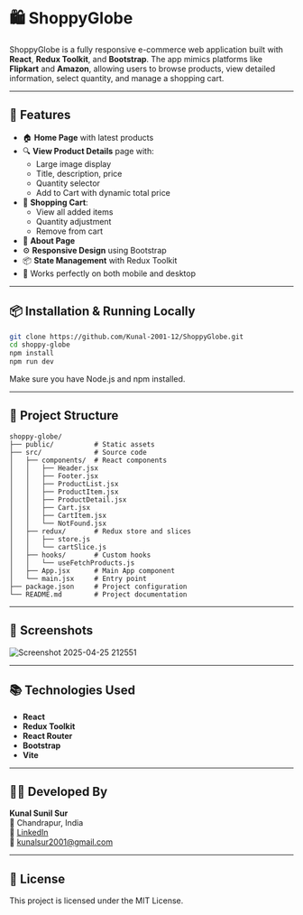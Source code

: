 # 🛍️ ShoppyGlobe

ShoppyGlobe is a fully responsive e-commerce web application built with **React**, **Redux Toolkit**, and **Bootstrap**. The app mimics platforms like **Flipkart** and **Amazon**, allowing users to browse products, view detailed information, select quantity, and manage a shopping cart.

---

## 🚀 Features

- 🏠 **Home Page** with latest products
- 🔍 **View Product Details** page with:
  - Large image display
  - Title, description, price
  - Quantity selector
  - Add to Cart with dynamic total price
- 🛒 **Shopping Cart**:
  - View all added items
  - Quantity adjustment
  - Remove from cart
- 📄 **About Page**
- ⚙️ **Responsive Design** using Bootstrap
- 📦 **State Management** with Redux Toolkit
- 📱 Works perfectly on both mobile and desktop

---

## 📦 Installation & Running Locally

```bash
git clone https://github.com/Kunal-2001-12/ShoppyGlobe.git
cd shoppy-globe
npm install
npm run dev
```

Make sure you have Node.js and npm installed.

---

## 📁 Project Structure

```
shoppy-globe/
├── public/          # Static assets
├── src/             # Source code
│   ├── components/  # React components
│   │   ├── Header.jsx
│   │   ├── Footer.jsx
│   │   ├── ProductList.jsx
│   │   ├── ProductItem.jsx
│   │   ├── ProductDetail.jsx
│   │   ├── Cart.jsx
│   │   ├── CartItem.jsx
│   │   └── NotFound.jsx
│   ├── redux/       # Redux store and slices
│   │   ├── store.js
│   │   └── cartSlice.js
│   ├── hooks/       # Custom hooks
│   │   └── useFetchProducts.js
│   ├── App.jsx      # Main App component
│   └── main.jsx     # Entry point
├── package.json     # Project configuration
└── README.md        # Project documentation
```

---

## 📸 Screenshots
![Screenshot 2025-04-25 212551](https://github.com/user-attachments/assets/355eba0e-94e3-4938-81fe-27f321b9efda)


---

## 📚 Technologies Used

- **React**
- **Redux Toolkit**
- **React Router**
- **Bootstrap**
- **Vite**

---

## 👨‍💻 Developed By

**Kunal Sunil Sur**  
📍 Chandrapur, India  
🔗 [LinkedIn](#)  
📧 kunalsur2001@gmail.com

---

## 📄 License

This project is licensed under the MIT License.
